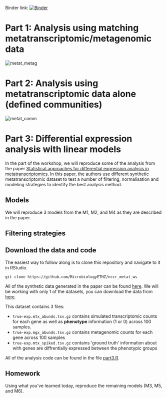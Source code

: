 
Binder link: [![Binder](http://mybinder.org/badge_logo.svg)](https://mybinder.org/v2/gh/MicrobiologyETHZ/nccr_metat_ws/HEAD)

# Part 1: Analysis using matching metatranscriptomic/metagenomic data 
![metat_metag](metat_metag.png)

# Part 2: Analysis using metatranscriptomic data alone (defined communities) 
![metat_comm](metat_community.png)

# Part 3: Differential expression analysis with linear models

In the part of the workshop, we will reproduce some of the analysis from the paper [Statistical approaches for differential expression analysis in metatranscriptomics](https://doi.org/10.1093/bioinformatics/btab327). In this paper, the authors use different synthetic metatranscriptomic dataset to test a number of filtering, normalisation and modeling strategies to identify the best analysis method. 


## Models 

We will reproduce 3 models from the M1, M2, and M4 as they are described in the paper. 

## Filtering strategies



## Download the data and code

The easiest way to follow along is to clone this repository and navigate to it in RStudio.

```
git clone https://github.com/MicrobiologyETHZ/nccr_metat_ws
```

All of the synthetic data generated in the paper can be found [here](). We will be working with only 1 of the datasets, you can download the data from [here](../data/part3/true-exp/). 


This dataset contains 3 files:

- `true-exp.mtx_abunds.tsv.gz` contains simulated transcriptomic counts for each gene  as well as **phenotype** information (1 or 0) across 100 samples.
- `true-exp.mgx_abunds.tsv.gz` contains metagenomic counts for each gene across 100 samples
- `true-exp.mtx_spiked.tsv.gz` contains 'ground truth' information about with genes are diffrentially expressed between the phenotypic groups

All of the analysis code can be found in the file [part3.R](../code/part3.R).



## Homework

Using what you've learned today, reproduce the remaining models (M3, M5, and M6).
